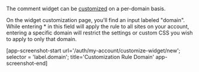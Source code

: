 The comment widget can be <a href="/guide-customizations-and-configuration.html#custom-css" target="_blank">customized</a> on a per-domain
basis.

On the widget customization page, you'll find an input labeled "domain". While entering * in this field will apply the rule to all
sites on your account, entering a specific domain will restrict the settings or custom CSS you wish to apply to only that domain.

[app-screenshot-start url='/auth/my-account/customize-widget/new'; selector = 'label.domain'; title='Customization Rule Domain' app-screenshot-end]
